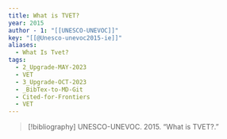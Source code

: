 ```yaml
---
title: What is TVET?
year: 2015
author - 1: "[[UNESCO-UNEVOC]]"
key: "[[@Unesco-unevoc2015-ie]]"
aliases:
  - What Is Tvet?
tags:
  - 2_Upgrade-MAY-2023
  - VET
  - 3_Upgrade-OCT-2023
  - _BibTex-to-MD-Git
  - Cited-for-Frontiers
  - VET
---
```


> [!bibliography]
> UNESCO-UNEVOC. 2015. “What is TVET?.”
